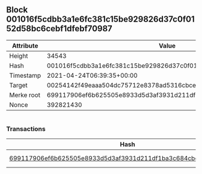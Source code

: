 ## Block 001016f5cdbb3a1e6fc381c15be929826d37c0f0152d58bc6cebf1dfebf70987

Attribute | Value
--- | ---
Height | 34543
Hash | 001016f5cdbb3a1e6fc381c15be929826d37c0f0152d58bc6cebf1dfebf70987
Timestamp | 2021-04-24T06:39:35+00:00
Target | 00254142f49eaaa504dc75712e8378ad5316cbcead634704b3734b6271167cc4
Merke root | 699117906ef6b625505e8933d5d3af3931d211df1ba3c684cbd637964f63f1b8
Nonce | 392821430

```

```

### Transactions

Hash | Amount
--- | ---
[699117906ef6b625505e8933d5d3af3931d211df1ba3c684cbd637964f63f1b8](699117906ef6b625505e8933d5d3af3931d211df1ba3c684cbd637964f63f1b8.md) | 10.00000000 SKEPTI 
